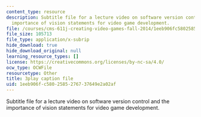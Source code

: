 ```yaml
---
content_type: resource
description: Subtitle file for a lecture video on software version control and the
  importance of vision statements for video game development.
file: /courses/cms-611j-creating-video-games-fall-2014/1eeb906fc5802585276737649e2a02af_2pfdTSZ-GUM.srt
file_size: 105713
file_type: application/x-subrip
hide_download: true
hide_download_original: null
learning_resource_types: []
license: https://creativecommons.org/licenses/by-nc-sa/4.0/
ocw_type: OCWFile
resourcetype: Other
title: 3play caption file
uid: 1eeb906f-c580-2585-2767-37649e2a02af
---
```

Subtitle file for a lecture video on software version control and the importance of vision statements for video game development.